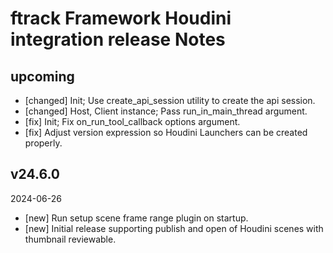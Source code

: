 # ftrack Framework Houdini integration release Notes


## upcoming

* [changed] Init; Use create_api_session utility to create the api session.
* [changed] Host, Client instance; Pass run_in_main_thread argument.
* [fix] Init; Fix on_run_tool_callback options argument.
* [fix] Adjust version expression so Houdini Launchers can be created properly.


## v24.6.0
2024-06-26

* [new] Run setup scene frame range plugin on startup.
* [new] Initial release supporting publish and open of Houdini scenes with thumbnail reviewable.
